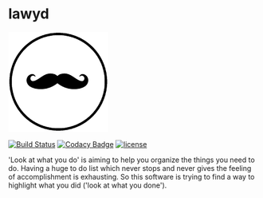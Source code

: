 # lawyd

![](https://raw.githubusercontent.com/joekienzle/lawyd/master/logo.png "lawyd")

[![Build Status](https://travis-ci.org/joekienzle/lawyd.svg?branch=master)](https://travis-ci.org/joekienzle/lawyd)
[![Codacy Badge](https://api.codacy.com/project/badge/Grade/dda240cc29854709983ddc59d261087a)](https://www.codacy.com/app/jojohannes-kienzle/lawyd?utm_source=github.com&amp;utm_medium=referral&amp;utm_content=joekienzle/lawyd&amp;utm_campaign=Badge_Grade)
[![license](https://img.shields.io/github/license/mashape/apistatus.svg)](https://github.com/joekienzle/lawyd/blob/master/LICENSE)

'Look at what you do' is aiming to help you organize the things you need to do. Having a huge to do list which never stops and never gives the feeling of accomplishment is exhausting. So this software is trying to find a way to highlight what you did ('look at what you done').
